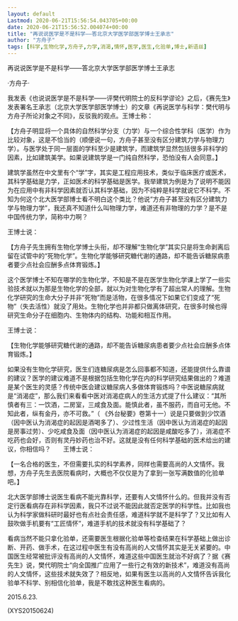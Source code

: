 ```yaml
---
layout: default
Lastmod: 2020-06-21T15:56:54.043705+00:00
date: 2020-06-21T15:56:52.004074+00:00
title: "再说说医学是不是科学——答北京大学医学部医学博士王承志"
author: "方舟子"
tags: [科学,生物化学,方舟子,力学,消渴,情怀,医学,医生,化验单,博士,新语丝]
---
```


再说说医学是不是科学——答北京大学医学部医学博士王承志

·方舟子·

我发表《也说说医学是不是科学——评樊代明院士的反科学谬论》之后，《赛先生》发表署名王承志（北京大学医学部医学博士）的文章《再说医学与科学：樊代明与方舟子所论对象之不同》，反驳我的观点。王博士称：

【方舟子明显将一个具体的自然科学分支（力学）与一个综合性学科（医学）作为比较对象，这是不恰当的（顺便说一句，方舟子甚至没有区分建筑力学与物理力学）。与医学处于同一层面的学科至少是建筑学，而建筑学显然包括很多非科学的因素，比如建筑美学。如果说建筑学是一门纯自然科学，恐怕没有人会同意。】

建筑学虽然在中文里有个“学”字，其实是工程应用技术，类似于临床医疗或医术，其科学基础是力学，正如医术的科学基础是医学。我举建筑为例是为了说明不能因为在应用中有非科学因素就否认其科学基础，因为不纯粹是科学就说它不科学。不知为何这个北大医学部博士看不明白这个类比？他说“方舟子甚至没有区分建筑力学与物理力学”，我还真不知道什么叫物理力学，难道还有非物理的力学？是不是中国传统力学，简称中力啊？

王博士说：

【方舟子先生拥有生物化学博士头衔，却不理解“生物化学”其实只是将生命剥离后留在试管中的“死物化学”。生物化学能够研究糖代谢的通路，却不能告诉糖尿病患者要少点社会应酬多点体育锻炼。】

这个医学博士不知在哪学的生物化学，不知是不是在医学生物化学课上学了一些实验技术就以为那是生物化学的全部，就以为对生物化学有了超出常人的理解。生物化学研究的生命大分子并非“死物”而是活物，在很多情况下如果它们变成了“死物”（失去活性）就没了用处。生物化学也并非都只做离体研究，在很多时候也得研究生命分子在细胞内、生物体内的结构、功能和相互作用。

王博士说：

【生物化学能够研究糖代谢的通路，却不能告诉糖尿病患者要少点社会应酬多点体育锻炼。】

如果没有生物化学研究，医生们连糖尿病是怎么回事都不知道，还能提供什么靠谱的建议？医学的建议难道不是根据包括生物化学在内的科学研究结果做出的？难道是某个医生的灵感？传统中医会建议糖尿病人多做体育锻炼吗？中医说糖尿病就是“消渴症”，那么我们来看看中医对消渴症病人的生活方式提了什么建议：“其所慎者有三：一饮酒，二房室，三咸食及面。能慎此者，虽不服药，而自可无他。不知此者，纵有金丹，亦不可救。”（ 《外台秘要》卷第十一）说是只要做到少饮酒（因中医认为消渴症的起因是酒喝多了）、少过性生活（因中医认为消渴症的起因是房事过劳）、少吃咸食及面（因中医认为消渴症的起因是咸酸吃多了），消渴症不吃药也会好，否则有灵丹妙药也治不好。这就是没有任何科学基础的医术给出的建议，你相信吗？　　王博士说：

【一名合格的医生，不但需要扎实的科学素养，同样也需要高尚的人文情怀。我想，方舟子先生去医院看病时，大概也不仅仅是为了拿到一张写满数值的化验单吧。】

北大医学部博士说医生看病不能光靠科学，还要有人文情怀什么的。但我并没有否定行医看病存在非科学因素，我只不过说不能因此就否定医学的科学性。比如我也认为科学家做科研时最好也有点社会责任感，难道科学就不是科学了？又比如有人鼓吹做手机要有“工匠情怀”，难道手机的技术就没有科学基础了？

看病当然不能只拿化验单，还需要医生根据化验单等检查结果在科学基础上做出诊断、开药、做手术，在这过程中医生有没有高尚的人文情怀其实是无关紧要的。中国医生经常被批评没有高尚的人文情怀，难道这些中国医生就治不好病了？据《赛先生》说，樊代明院士“向全国推广应用了一些行之有效的新技术”，难道没有高尚的人文情怀，这些技术就失效了？相反地，如果有医生以高尚的人文情怀告诉我化验单不科学、别相信化验单，我是不敢找这种医生看病的。

2015.6.23.

(XYS20150624)

